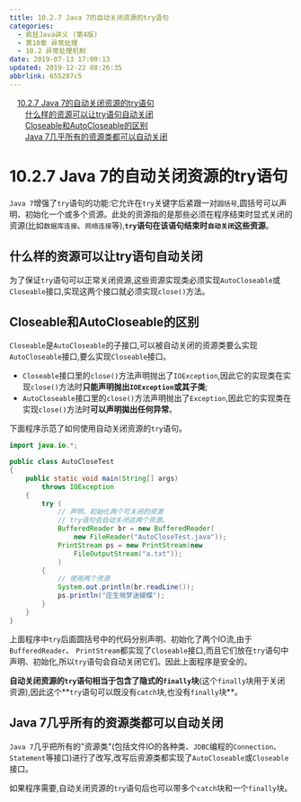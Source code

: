 ```yaml
---
title: 10.2.7 Java 7的自动关闭资源的try语句
categories: 
  - 疯狂Java讲义 (第4版)
  - 第10章 异常处理
  - 10.2 异常处理机制
date: 2019-07-13 17:00:13
updated: 2019-12-22 08:26:35
abbrlink: 655287c5
---
```

<div id='my_toc'><a href="/JavaReadingNotes/655287c5/#10-2-7-Java-7的自动关闭资源的try语句" class="header_1">10.2.7 Java 7的自动关闭资源的try语句</a><br><a href="/JavaReadingNotes/655287c5/#什么样的资源可以让try语句自动关闭" class="header_2">什么样的资源可以让try语句自动关闭</a><br><a href="/JavaReadingNotes/655287c5/#Closeable和AutoCloseable的区别" class="header_2">Closeable和AutoCloseable的区别</a><br><a href="/JavaReadingNotes/655287c5/#Java-7几乎所有的资源类都可以自动关闭" class="header_2">Java 7几乎所有的资源类都可以自动关闭</a><br></div>
<style>.header_1{margin-left: 1em;}.header_2{margin-left: 2em;}.header_3{margin-left: 3em;}.header_4{margin-left: 4em;}.header_5{margin-left: 5em;}.header_6{margin-left: 6em;}</style>
<!--more-->
<script>if (navigator.platform.search('arm')==-1){document.getElementById('my_toc').style.display = 'none';}var e,p = document.getElementsByTagName('p');while (p.length>0) {e = p[0];e.parentElement.removeChild(e);}</script>

<!--end-->
# 10.2.7 Java 7的自动关闭资源的try语句 #
`Java 7`增强了`try`语句的功能:它允许在`try`关键字后紧跟一对`圆括号`,圆括号可以声明、初始化一个或多个资源。此处的资源指的是那些必须在程序结束时显式关闭的资源(比如`数据库连接`、`网络连接`等),**`try`语句在该语句结束时`自动关闭`这些资源**。
## 什么样的资源可以让try语句自动关闭 ##
为了保证`try`语句可以正常关闭资源,这些资源实现类必须实现`AutoCloseable`或`Closeable`接口,实现这两个接口就必须实现`close()`方法。
## Closeable和AutoCloseable的区别 ##
`Closeable`是`AutoCloseable`的子接口,可以被自动关闭的资源类要么实现`AutoCloseable`接口,要么实现`Closeable`接口。 
- `Closeable`接口里的`close()`方法声明抛出了`IOException`,因此它的实现类在实现`close()`方法时**只能声明抛出`IOException`或其子类**;
- `AutoCloseable`接口里的`close()`方法声明抛出了`Exception`,因此它的实现类在实现`close()`方法时**可以声明拋出任何异常**。

下面程序示范了如何使用自动关闭资源的`try`语句。
```java
import java.io.*;

public class AutoCloseTest
{
    public static void main(String[] args)
        throws IOException
    {
        try (
            // 声明、初始化两个可关闭的资源
            // try语句会自动关闭这两个资源。
            BufferedReader br = new BufferedReader(
                new FileReader("AutoCloseTest.java"));
            PrintStream ps = new PrintStream(new
                FileOutputStream("a.txt"));
            )
        {
            // 使用两个资源
            System.out.println(br.readLine());
            ps.println("庄生晓梦迷蝴蝶");
        }
    }
}
```
上面程序中`try`后面圆括号中的代码分别声明、初始化了两个IO流,由于`BufferedReader`、 `PrintStream`都实现了`Closeable`接口,而且它们放在`try`语句中声明、初始化,所以`try`语句会自动关闭它们。因此上面程序是安全的。

**自动关闭资源的`try`语句相当于包含了隐式的`finally`块**(这个`finally`块用于关闭资源),因此这个**`try`语句可以既没有`catch`块,也没有`finally`块**。
## Java 7几乎所有的资源类都可以自动关闭 ##
`Java 7`几乎把所有的"资源类"(包括文件IO的各种类、`JDBC`编程的`Connection`、`Statement`等接口)进行了改写,改写后资源类都实现了`AutoCloseable`或`Closeable`接口。

如果程序需要,自动关闭资源的`try`语句后也可以带多个`catch`块和一个`finally`块。

